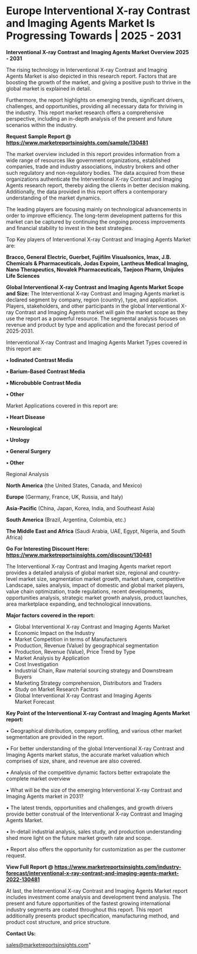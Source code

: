 # Europe Interventional X-ray Contrast and Imaging Agents Market Is Progressing Towards | 2025 - 2031

<Strong> Interventional X-ray Contrast and Imaging Agents Market Overview 2025 - 2031</strong>

The rising technology in Interventional X-ray Contrast and Imaging Agents Market is also depicted in this research report. Factors that are boosting the growth of the market, and giving a positive push to thrive in the global market is explained in detail.

Furthermore, the report highlights on emerging trends, significant drivers, challenges, and opportunities, providing all necessary data for thriving in the industry. This report market research offers a comprehensive perspective, including an in-depth analysis of the present and future scenarios within the industry.

<strong>Request Sample Report @ <a href=https://www.marketreportsinsights.com/sample/130481>https://www.marketreportsinsights.com/sample/130481</a></strong>

The market overview included in this report provides information from a wide range of resources like government organizations, established companies, trade and industry associations, industry brokers and other such regulatory and non-regulatory bodies. The data acquired from these organizations authenticate the Interventional X-ray Contrast and Imaging Agents research report, thereby aiding the clients in better decision making. Additionally, the data provided in this report offers a contemporary understanding of the market dynamics.

The leading players are focusing mainly on technological advancements in order to improve efficiency. The long-term development patterns for this market can be captured by continuing the ongoing process improvements and financial stability to invest in the best strategies.

Top Key players of Interventional X-ray Contrast and Imaging Agents Market are:

<strong>Bracco, General Electric, Guerbet, Fujifilm Visualsonics, Imax, J.B. Chemicals & Pharmaceuticals, Jodas Expoim, Lantheus Medical Imaging, Nano Therapeutics, Novalek Pharmaceuticals, Taejoon Pharm, Unijules Life Sciences</strong>

<strong><b>Global Interventional X-ray Contrast and Imaging Agents Market Scope and Size:</b></strong>
The Interventional X-ray Contrast and Imaging Agents market is declared segment by company, region (country), type, and application. Players, stakeholders, and other participants in the global Interventional X-ray Contrast and Imaging Agents market will gain the market scope as they use the report as a powerful resource. The segmental analysis focuses on revenue and product by type and application and the forecast period of 2025-2031.

Interventional X-ray Contrast and Imaging Agents Market Types covered in this report are:

<strong>• Iodinated Contrast Media

• Barium-Based Contrast Media

• Microbubble Contrast Media

• Other</strong>

Market Applications covered in this report are:

<strong>• Heart Disease

• Neurological

• Urology

• General Surgery

• Other</strong> 

Regional Analysis

<strong>North America</strong> (the United States, Canada, and Mexico)

<strong>Europe</strong> (Germany, France, UK, Russia, and Italy)

<strong>Asia-Pacific</strong> (China, Japan, Korea, India, and Southeast Asia)

<strong>South America</strong> (Brazil, Argentina, Colombia, etc.)

<strong>The Middle East and Africa</strong> (Saudi Arabia, UAE, Egypt, Nigeria, and South Africa)

<strong>Go For Interesting Discount Here: <a href=https://www.marketreportsinsights.com/discount/130481>https://www.marketreportsinsights.com/discount/130481</a></strong>

The Interventional X-ray Contrast and Imaging Agents market report provides a detailed analysis of global market size, regional and country-level market size, segmentation market growth, market share, competitive Landscape, sales analysis, impact of domestic and global market players, value chain optimization, trade regulations, recent developments, opportunities analysis, strategic market growth analysis, product launches, area marketplace expanding, and technological innovations.

<strong><b>Major factors covered in the report:</b></strong>
<ul>
  <li>Global Interventional X-ray Contrast and Imaging Agents Market </li>
  <li>Economic Impact on the Industry</li>
  <li>Market Competition in terms of Manufacturers</li>
  <li>Production, Revenue (Value) by geographical segmentation</li>
  <li>Production, Revenue (Value), Price Trend by Type</li>
  <li>Market Analysis by Application</li>
  <li>Cost Investigation</li>
  <li>Industrial Chain, Raw material sourcing strategy and Downstream Buyers</li>
  <li>Marketing Strategy comprehension, Distributors and Traders</li>
  <li>Study on Market Research Factors</li>
  <li>Global Interventional X-ray Contrast and Imaging Agents Market Forecast</li>
</ul>

<strong><b>Key Point of the Interventional X-ray Contrast and Imaging Agents Market report:</b></strong>

• Geographical distribution, company profiling, and various other market segmentation are provided in the report.

• For better understanding of the global Interventional X-ray Contrast and Imaging Agents market status, the accurate market valuation which comprises of size, share, and revenue are also covered.

• Analysis of the competitive dynamic factors better extrapolate the complete market overview

• What will be the size of the emerging Interventional X-ray Contrast and Imaging Agents market in 2031?

• The latest trends, opportunities and challenges, and growth drivers provide better construal of the Interventional X-ray Contrast and Imaging Agents Market.

• In-detail industrial analysis, sales study, and production understanding shed more light on the future market growth rate and scope.

• Report also offers the opportunity for customization as per the customer request.

<strong><b>View Full Report @ <a href=https://www.marketreportsinsights.com/industry-forecast/interventional-x-ray-contrast-and-imaging-agents-market-2022-130481>https://www.marketreportsinsights.com/industry-forecast/interventional-x-ray-contrast-and-imaging-agents-market-2022-130481</a></b></strong>


At last, the Interventional X-ray Contrast and Imaging Agents Market report includes investment come analysis and development trend analysis. The present and future opportunities of the fastest growing international industry segments are coated throughout this report. This report additionally presents product specification, manufacturing method, and product cost structure, and price structure.

<strong>Contact Us:</strong>

sales@marketreportsinsights.com"
